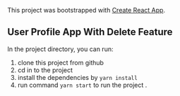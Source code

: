 This project was bootstrapped with [Create React App](https://github.com/facebook/create-react-app).

## User Profile App With Delete Feature

In the project directory, you can run:

1. clone this project from github 
2. cd in to the project 
3. install the dependencies by `yarn install` 
4. run command `yarn start` to run the project .
